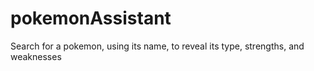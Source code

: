 # pokemonAssistant

Search for a pokemon, using its name, to reveal its type, strengths, and weaknesses
